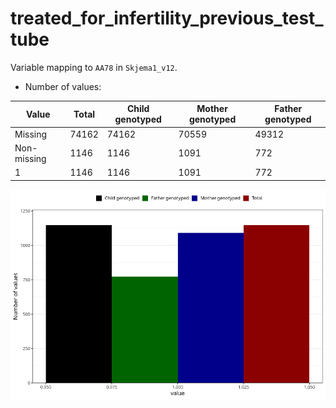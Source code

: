 # treated_for_infertility_previous_test_tube
Variable mapping to `AA78` in `Skjema1_v12`.
- Number of values:

| Value | Total | Child genotyped | Mother genotyped | Father genotyped |
| ----- | ----- | --------------- | ---------------- | ---------------- |
| Missing | 74162 | 74162 | 70559 | 49312 |
| Non-missing | 1146 | 1146 | 1091 | 772 |
| 1 | 1146 | 1146 | 1091 | 772 |



![](treated_for_infertility_previous_test_tube_n.png)




